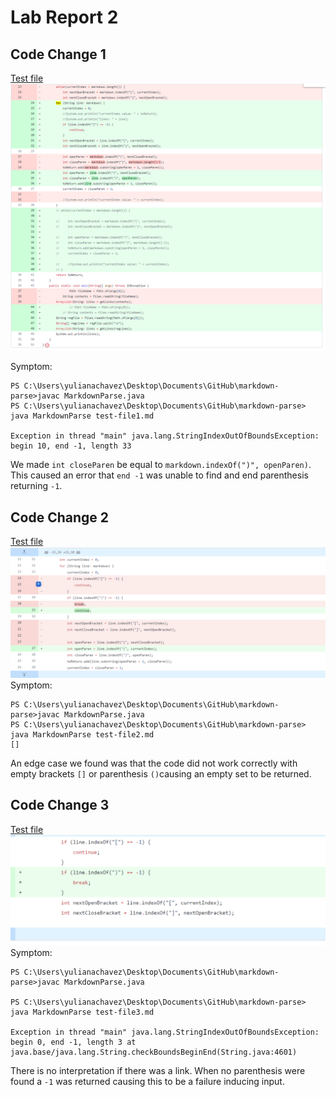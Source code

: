 # Lab Report 2
## Code Change 1 
[Test file](https://github.com/ygchavez/markdown-parse/blob/main/test-file1.md)
![Image](codechange1.png)

Symptom: 
```
PS C:\Users\yulianachavez\Desktop\Documents\GitHub\markdown-parse>javac MarkdownParse.java
PS C:\Users\yulianachavez\Desktop\Documents\GitHub\markdown-parse> java MarkdownParse test-file1.md

Exception in thread "main" java.lang.StringIndexOutOfBoundsException: begin 10, end -1, length 33
```
We made `int closeParen` be equal to `markdown.indexOf(")", openParen)`. This caused an error that `end -1` was unable to find and end parenthesis returning `-1`.
## Code Change 2
[Test file](https://github.com/ygchavez/markdown-parse/blob/main/test-file2.md)
![Image](codechange2.png)
Symptom: 
```
PS C:\Users\yulianachavez\Desktop\Documents\GitHub\markdown-parse>javac MarkdownParse.java 
PS C:\Users\yulianachavez\Desktop\Documents\GitHub\markdown-parse> java MarkdownParse test-file2.md
[]
```
An edge case we found was that the code did not work correctly with empty brackets `[]` or parenthesis `()`causing an empty set to be returned.
## Code Change 3
[Test file](https://github.com/ygchavez/markdown-parse/blob/main/test-file3.md)
![Image](codechange3.0.png)
Symptom: 
```
PS C:\Users\yulianachavez\Desktop\Documents\GitHub\markdown-parse>javac MarkdownParse.java

PS C:\Users\yulianachavez\Desktop\Documents\GitHub\markdown-parse> java MarkdownParse test-file3.md

Exception in thread "main" java.lang.StringIndexOutOfBoundsException: begin 0, end -1, length 3 at java.base/java.lang.String.checkBoundsBeginEnd(String.java:4601)
```
There is no interpretation if there was a link. When no parenthesis were found a `-1` was returned causing this to be a failure inducing input.  
